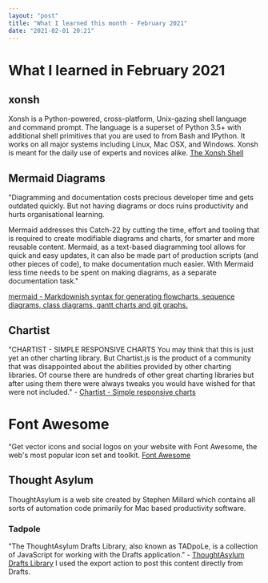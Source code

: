 ```yaml
---
layout: "post"
title: "What I learned this month - February 2021"
date: "2021-02-01 20:21"
---
```

# What I learned in February 2021

## xonsh

Xonsh is a Python-powered, cross-platform, Unix-gazing shell language and command prompt. The language is a superset of Python 3.5+ with additional shell primitives that you are used to from Bash and IPython. It works on all major systems including Linux, Mac OSX, and Windows. Xonsh is meant for the daily use of experts and novices alike. [The Xonsh Shell](https://xon.sh/)


## Mermaid Diagrams

"Diagramming and documentation costs precious developer time and gets outdated quickly. But not having diagrams or docs ruins productivity and hurts organisational learning.

Mermaid addresses this Catch-22 by cutting the time, effort and tooling that is required to create modifiable diagrams and charts, for smarter and more reusable content. Mermaid, as a text-based diagramming tool allows for quick and easy updates, it can also be made part of production scripts (and other pieces of code), to make documentation much easier. With Mermaid less time needs to be spent on making diagrams, as a separate documentation task."

[mermaid - Markdownish syntax for generating flowcharts, sequence diagrams, class diagrams, gantt charts and git graphs.](https://mermaid-js.github.io/mermaid/#/)

## Chartist

"CHARTIST - SIMPLE RESPONSIVE CHARTS
You may think that this is just yet an other charting library. But Chartist.js is the product of a community that was disappointed about the abilities provided by other charting libraries. Of course there are hundreds of other great charting libraries but after using them there were always tweaks you would have wished for that were not included." - [Chartist - Simple responsive charts](http://gionkunz.github.io/chartist-js/index.html)

# Font Awesome

"Get vector icons and social logos on your website with Font Awesome, the web's most popular icon set and toolkit. [Font Awesome](https://fontawesome.com/)



## Thought Asylum

ThoughtAsylum is a web site created by Stephen Millard which contains all sorts of automation code primarily for Mac based productivity software.

### Tadpole

"The ThoughtAsylum Drafts Library, also known as TADpoLe, is a collection of JavaScript for working with the Drafts application." - [ThoughtAsylum Drafts Library](https://tadpole.thoughtasylum.com/
)
I used the export action to post this content directly from Drafts.

